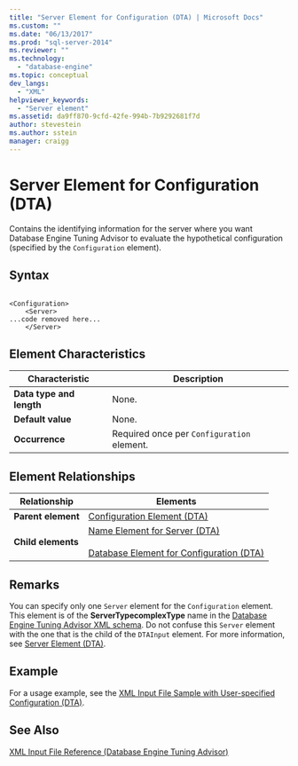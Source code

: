 ```yaml
---
title: "Server Element for Configuration (DTA) | Microsoft Docs"
ms.custom: ""
ms.date: "06/13/2017"
ms.prod: "sql-server-2014"
ms.reviewer: ""
ms.technology: 
  - "database-engine"
ms.topic: conceptual
dev_langs: 
  - "XML"
helpviewer_keywords: 
  - "Server element"
ms.assetid: da9ff870-9cfd-42fe-994b-7b9292681f7d
author: stevestein
ms.author: sstein
manager: craigg
---
```

# Server Element for Configuration (DTA)
  Contains the identifying information for the server where you want Database Engine Tuning Advisor to evaluate the hypothetical configuration (specified by the `Configuration` element).  
  
## Syntax  
  
```  
  
<Configuration>  
    <Server>  
...code removed here...  
    </Server>  
```  
  
## Element Characteristics  
  
|Characteristic|Description|  
|--------------------|-----------------|  
|**Data type and length**|None.|  
|**Default value**|None.|  
|**Occurrence**|Required once per `Configuration` element.|  
  
## Element Relationships  
  
|Relationship|Elements|  
|------------------|--------------|  
|**Parent element**|[Configuration Element &#40;DTA&#41;](configuration-element-dta.md)|  
|**Child elements**|[Name Element for Server &#40;DTA&#41;](name-element-for-server-dta.md)<br /><br /> [Database Element for Configuration &#40;DTA&#41;](database-element-for-configuration-dta.md)|  
  
## Remarks  
 You can specify only one `Server` element for the `Configuration` element. This element is of the **ServerTypecomplexType** name in the [Database Engine Tuning Advisor XML schema](http://go.microsoft.com/fwlink/?linkid=43100). Do not confuse this `Server` element with the one that is the child of the `DTAInput` element. For more information, see [Server Element &#40;DTA&#41;](server-element-dta.md).  
  
## Example  
 For a usage example, see the [XML Input File Sample with User-specified Configuration &#40;DTA&#41;](xml-input-file-sample-with-user-specified-configuration-dta.md).  
  
## See Also  
 [XML Input File Reference &#40;Database Engine Tuning Advisor&#41;](xml-input-file-reference-database-engine-tuning-advisor.md)  
  
  

